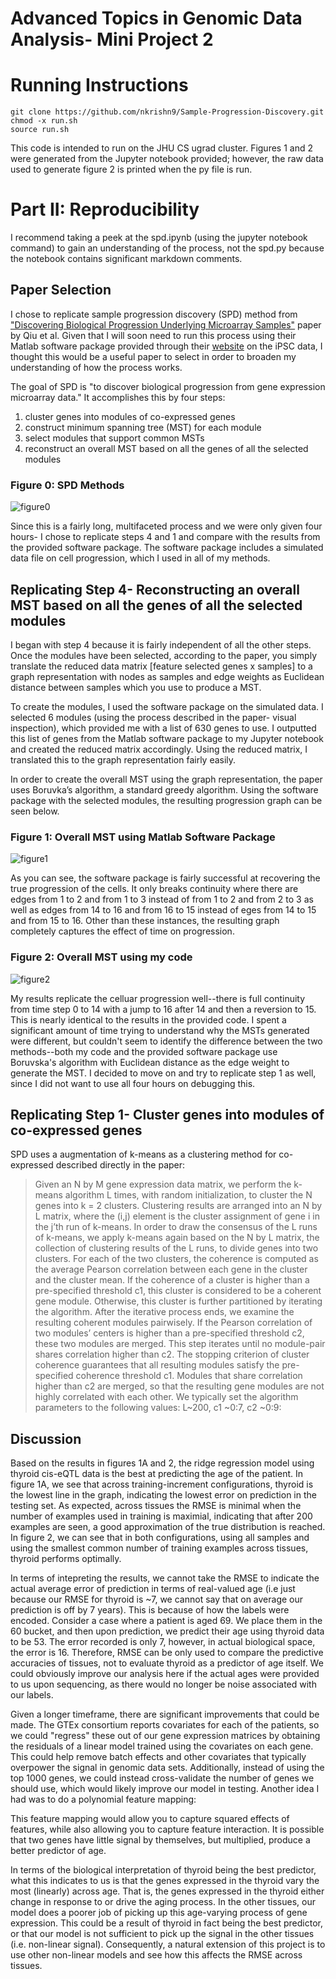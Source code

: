 
# Advanced Topics in Genomic Data Analysis- Mini Project 2 #

# Running Instructions #
```
git clone https://github.com/nkrishn9/Sample-Progression-Discovery.git
chmod -x run.sh
source run.sh
```
This code is intended to run on the JHU CS ugrad cluster. Figures 1 and 2 were generated from the Jupyter notebook provided; however, the raw data used to generate figure 2 is printed when the py file is run. 

# Part II: Reproducibility #

I recommend taking a peek at the spd.ipynb (using the jupyter notebook command) to gain an understanding of the process, not the spd.py because the notebook contains significant markdown comments. 

## Paper Selection ##
I chose to replicate sample progression discovery (SPD) method from ["Discovering Biological Progression Underlying Microarray Samples"](https://github.com/nkrishn9/Sample-Progression-Discovery/blob/master/spd.PDF) paper by Qiu et al. Given that I will soon need to run this process using their Matlab software package provided through their [website](http://pengqiu.gatech.edu/software/SPD/index.html) on the iPSC data, I thought this would be a useful paper to select in order to broaden my understanding of how the process works. 

The goal of SPD is "to discover biological progression from gene expression microarray data." It accomplishes this by four steps: 
1) cluster genes into modules of co-expressed genes
2) construct minimum spanning tree (MST) for each module
3) select modules that support common MSTs
4) reconstruct an overall MST based on all the genes of all the selected modules

### Figure 0: SPD Methods ###
![figure0]

Since this is a fairly long, multifaceted process and we were only given four hours- I chose to replicate steps 4 and 1 and compare with the results from the provided software package. The software package includes a simulated data file on cell progression, which I used in all of my methods. 

## Replicating Step 4- Reconstructing an overall MST based on all the genes of all the selected modules ##

I began with step 4 because it is fairly independent of all the other steps. Once the modules have been selected, according to the paper, you simply translate the reduced data matrix [feature selected genes x samples] to a graph representation with nodes as samples and edge weights as Euclidean distance between samples which you use to produce a MST. 

To create the modules, I used the software package on the simulated data. I selected 6 modules (using the process described in the paper- visual inspection), which provided me with a list of 630 genes to use. I outputted this list of genes from the Matlab software package to my Jupyter notebook and created the reduced matrix accordingly. Using the reduced matrix, I translated this to the graph representation fairly easily. 

In order to create the overall MST using the graph representation, the paper uses Boruvka’s algorithm, a standard greedy algorithm. Using the software package with the selected modules, the resulting progression graph can be seen below.

### Figure 1: Overall MST using Matlab Software Package ###
![figure1]

As you can see, the software package is fairly successful at recovering the true progression of the cells. It only breaks continuity where there are edges from 1 to 2 and from 1 to 3 instead of from 1 to 2 and from 2 to 3 as well as edges from 14 to 16 and from 16 to 15 instead of eges from 14 to 15 and from 15 to 16. Other than these instances, the resulting graph completely captures the effect of time on progression. 

### Figure 2: Overall MST using my code ####
![figure2]

My results replicate the celluar progression well--there is full continuity from time step 0 to 14 with a jump to 16 after 14 and then a reversion to 15. This is nearly identical to the results in the provided code.  I spent a significant amount of time trying to understand why the MSTs generated were different, but couldn't seem to identify the difference between the two methods--both my code and the provided software package use Boruvska's algorithm with Euclidean distance as the edge weight to generate the MST. I decided to move on and try to replicate step 1 as well, since I did not want to use all four hours on debugging this.

## Replicating Step 1- Cluster genes into modules of co-expressed genes ##
SPD uses a augmentation of k-means as a clustering method for co-expressed described directly in the paper: 
> Given an N by M gene expression data matrix, we perform the k-means algorithm L times, with random initialization, to cluster the N genes into k = 2 clusters. Clustering results are arranged into an N by L matrix, where the (i,j) element is the cluster assignment of gene i in the j’th run of k-means. In order to draw the consensus of the L runs of k-means, we apply k-means again based on the N by L matrix, the collection of clustering results of the L runs, to divide genes into two clusters. For each of the two clusters, the coherence is computed as the average Pearson correlation between each gene in the cluster and the cluster mean. If the coherence of a cluster is higher than a pre-specified threshold c1, this cluster is considered to be a coherent gene module. Otherwise, this cluster is further partitioned by iterating the algorithm. After the iterative process ends, we examine the resulting coherent modules pairwisely. If the Pearson correlation of two modules’ centers is higher than a pre-specified threshold c2, these two modules are merged. This step iterates until no module-pair shares correlation higher than c2. The stopping criterion of cluster coherence guarantees that all resulting modules satisfy the pre-specified coherence threshold c1. Modules that share correlation higher than c2 are merged, so that the resulting gene modules are not highly correlated with each other. We typically set the algorithm parameters to the following values: L~200, c1 ~0:7, c2 ~0:9:



## Discussion ##
Based on the results in figures 1A and 2, the ridge regression model using thyroid cis-eQTL data is the best at predicting the age of the patient. In figure 1A, we see that across training-increment configurations, thyroid is the lowest line in the graph, indicating the lowest error on prediction in the testing set. As expected, across tissues the RMSE is minimal when the number of examples used in training is maximial, indicating that after 200 examples are seen, a good approximation of the true distribution is reached. In figure 2, we can see that in both configurations, using all samples and using the smallest common number of training examples across tissues, thyroid performs optimally. 

In terms of intepreting the results, we cannot take the RMSE to indicate the actual average error of prediction in terms of real-valued age (i.e just because our RMSE for thyroid is ~7, we cannot say that on average our prediction is off by 7 years). This is because of how the labels were encoded. Consider a case where a patient is aged 69. We place them in the 60 bucket, and then upon prediction, we predict their age using thyroid data to be 53. The error recorded is only 7, however, in actual biological space, the error is 16. Therefore, RMSE can be only used to compare the predictive accuracies of tissues, not to evaluate thyroid as a predictor of age itself. We could obviously improve our analysis here if the actual ages were provided to us upon sequencing, as there would no longer be noise associated with our labels. 

Given a longer timeframe, there are significant improvements that could be made. The GTEx consortium reports covariates for each of the patients, so we could "regress" these out of our gene expression matrices by obtaining the residuals of a linear model trained using the covariates on each gene. This could help remove batch effects and other covariates that typically overpower the signal in genomic data sets. Additionally, instead of using the top 1000 genes, we could instead cross-validate the number of genes we should use, which would likely improve our model in testing. Another idea I had was to do a polynomial feature mapping:


This feature mapping would allow you to capture squared effects of features, while also allowing you to capture feature interaction. It is possible that two genes have little signal by themselves, but multiplied, produce a better predictor of age. 

In terms of the biological interpretation of thyroid being the best predictor, what this indicates to us is that the genes expressed in the thyroid vary the most (linearly) across age. That is, the genes expressed in the thyroid either change in response to or drive the aging process. In the other tissues, our model does a poorer job of picking up this age-varying process of gene expression. This could be a result of thyroid in fact being the best predictor, or that our model is not sufficient to pick up the signal in the other tissues (i.e. non-linear signal). Consequently, a natural extension of this project is to use other non-linear models and see how this affects the RMSE across tissues. 

[figure0]: https://github.com/nkrishn9/Sample-Progression-Discovery/blob/master/figures/figure_0.png
[figure1]: https://github.com/nkrishn9/Sample-Progression-Discovery/blob/master/figures/figure_1.png
[figure2]: https://github.com/nkrishn9/Sample-Progression-Discovery/blob/master/figures/figure_2.png
